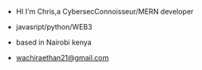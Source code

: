 - HI I'm Chris,a CybersecConnoisseur/MERN developer
- javasript/python/WEB3
- based in Nairobi kenya


- wachiraethan21@gmail.com

<!---
wachira-eth/wachira-eth is a ✨ special ✨ repository because its `README.md` (this file) appears on your GitHub profile.
You can click the Preview link to take a look at your changes.
--->
